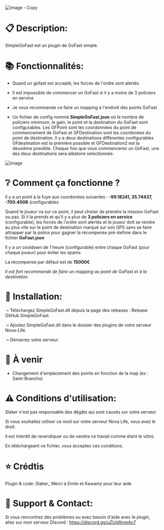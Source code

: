 ![image - Copy](https://github.com/SlakerDev/SimpleGoFast/assets/113236981/32c8bd17-bfb2-42b1-8c6e-70e4d8922974)


# 📋 Description:
SimpleGoFast est un plugin de GoFast simple.

# 📚 Fonctionnalités:
  
- Quand un gofast est accepté, les forces de l'ordre sont alertés

- Il est impossible de commencer un GoFast si il y a moins de 3 policiers en service

- Je vous recommande ce faire un mapping à l'endroit des points GoFast

- Un fichier de config nommé **SimpleGoFast.json** où le nombre de policiers minimum, le gain, le point et la destination du GoFast sont configurables. Les GFPoint sont les coordonnées du point de commencement de GoFast et GFDestination sont les coordonées du point de destination. Il y a deux destinations différentes configurables GFdestination est la première possible et GFDestination2 est la deuxième possible. Chaque fois que vous commencerez un GoFast, une des deux destinations sera aléatoire selectionnée.

![image](https://github.com/SlakerDev/SimpleGoFast/assets/113236981/478d6168-0d07-4073-b4c5-1e0ec89233e6)


# ❔ Comment ça fonctionne ?
Il y a un point à la fuye aux coordonées suivantes : **-99.18241, 35.74437, -700.4008** (configurables

Quand le joueur va sur ce point, il peut choisir de prendre la mission GoFast ou pas. Si il la prends et qu'il y a plus de **3 policiers en service** (configurable), les forces de l'ordre sont alertés et le joueur doit se rendre au plus vite sur le point de destination marqué sur son GPS sans se faire attrapper par la police pour gagner la récompense pré-definie dans le fichier **GoFast.json**

Il y a un cooldown de 1 heure (configurable) entre chaque GoFast (pour chaque joueur) pour éviter les spams

La récompense par défaut est de **15000€**

*Il est fort recommandé de faire un mapping au point de GoFast et à la destination*

# 📁 Installation:
➝ Téléchargez SimpleGoFast.dll depuis la page des releases : Release GitHub SimpleGoFast.

➝ Ajoutez SimpleGoFast.dll dans le dossier des plugins de votre serveur Nova-Life.

➝ Démarrez votre serveur.

# 🚧 À venir
- Changement d'emplacement des points en fonction de la map (ex : Saint-Branchs)

# ⚠ Conditions d'utilisation:
Slaker n'est pas responsable des dégâts qui sont causés sur votre serveur

Si vous souhaitez utiliser ce mod sur votre serveur Nova Life, vous avez le droit.

Il est interdit de revendiquer ou de vendre ce travail comme étant le vôtre.

En téléchargeant ce fichier, vous acceptez ces conditions.

# ⭐ Crédtis
Plugin & code: Slaker_
Merci à Emile et Kawamz pour leur aide

# 🔌 Support & Contact:
Si vous rencontrez des problèmes ou avez besoin d'aide avec le plugin, allez sur mon serveur Discord : https://discord.gg/uZUsWymAc7
